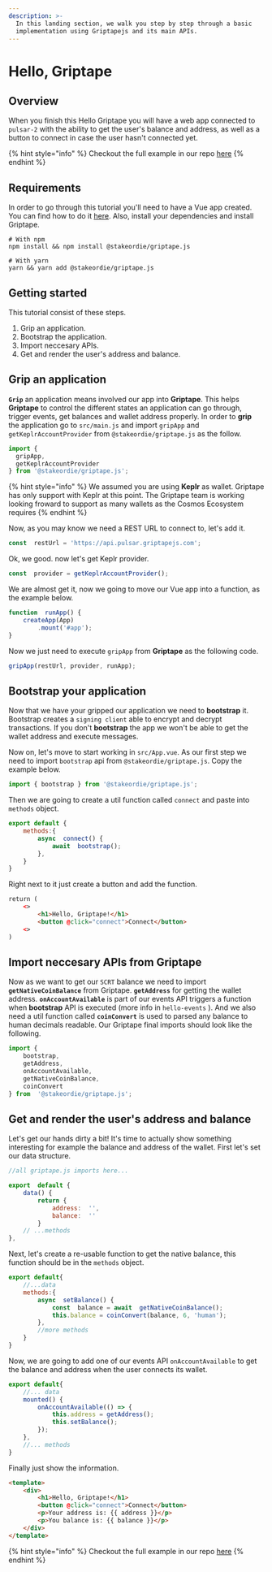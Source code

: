 ```yaml
---
description: >-
  In this landing section, we walk you step by step through a basic
  implementation using Griptapejs and its main APIs.
---
```


# Hello, Griptape

## Overview

When you finish this Hello Griptape you will have a web app connected to `pulsar-2` with the ability to get the user's balance and address, as well as a button to connect in case the user hasn't connected yet.

{% hint style="info" %}
Checkout the full example in our repo [here](https://github.com/stakeordie/griptape-tutorials/tree/main/vue/hello-griptape)
{% endhint %}

## Requirements

In order to go through this tutorial you'll need to have a Vue app created. You can find how to do it [here](https://cli.vuejs.org/guide/creating-a-project.html). Also, install your dependencies and install Griptape.

```shell
# With npm
npm install && npm install @stakeordie/griptape.js

# With yarn
yarn && yarn add @stakeordie/griptape.js
```

## Getting started

This tutorial consist of these steps.

1. Grip an application.
2. Bootstrap the application.
3. Import neccesary APIs.
4. Get and render the user's address and balance.

## Grip an application

**`Grip`** an application means involved our app into **Griptape**. This helps **Griptape** to control the different states an application can go through, trigger events, get balances and wallet address properly. In order to **grip** the application go to `src/main.js` and import `gripApp` and `getKeplrAccountProvider` from `@stakeordie/griptape.js` as the follow.

```javascript
import {
  gripApp,
  getKeplrAccountProvider
} from '@stakeordie/griptape.js';
```

{% hint style="info" %}
We assumed you are using **Keplr** as wallet. Griptape has only support with Keplr at this point. The Griptape team is working looking froward to support as many wallets as the Cosmos Ecosystem requires
{% endhint %}

Now, as you may know we need a REST URL to connect to, let's add it.

```javascript
const  restUrl = 'https://api.pulsar.griptapejs.com';
```

Ok, we good. now let's get Keplr provider.

```javascript
const  provider = getKeplrAccountProvider();
```

We are almost get it, now we going to move our Vue app into a function, as the example below.

```javascript
function  runApp() {
	createApp(App)
		.mount('#app');
}
```

Now we just need to execute `gripApp` from **Griptape** as the following code.

```javascript
gripApp(restUrl, provider, runApp);
```

## Bootstrap your application

Now that we have your gripped our application we need to **bootstrap** it. Bootstrap creates a `signing client` able to encrypt and decrypt transactions. If you don't **bootstrap** the app we won't be able to get the wallet address and execute messages.

Now on, let's move to start working in `src/App.vue`. As our first step we need to import `bootstrap` api from `@stakeordie/griptape.js`. Copy the example below.

```javascript
import { bootstrap } from '@stakeordie/griptape.js';
```

Then we are going to create a util function called `connect` and paste into `methods` object.

```javascript
export default {
	methods:{
		async  connect() {
			await  bootstrap();
		},
	}
}
```

Right next to it just create a button and add the function.

```html
return (
	<>
		<h1>Hello, Griptape!</h1>
		<button @click="connect">Connect</button>
	<>
)
```

## Import neccesary APIs from Griptape

Now as we want to get our `SCRT` balance we need to import **`getNativeCoinBalance`** from Griptape. **`getAddress`** for getting the wallet address. **`onAccountAvailable`** is part of our events API triggers a function when **bootstrap** API is executed (more info in `hello-events` ). And we also need a util function called **`coinConvert`** is used to parsed any balance to human decimals readable. Our Griptape final imports should look like the following.

```javascript
import {
	bootstrap,
	getAddress,
	onAccountAvailable,
	getNativeCoinBalance,
	coinConvert
} from  '@stakeordie/griptape.js';
```

## Get and render the user's address and balance

Let's get our hands dirty a bit! It's time to actually show something interesting for example the balance and address of the wallet. First let's set our data structure.

```javascript
//all griptape.js imports here...

export  default {
	data() {
		return {
			address:  '',
			balance:  ''
		}
	// ...methods
},
```

Next, let's create a re-usable function to get the native balance, this function should be in the `methods` object.

```javascript
export default{
	//...data
	methods:{
		async  setBalance() {
			const  balance = await  getNativeCoinBalance();
			this.balance = coinConvert(balance, 6, 'human');
		},
		//more methods
	}
}
```

Now, we are going to add one of our events API `onAccountAvailable` to get the balance and address when the user connects its wallet.

```javascript
export default{
	//... data
	mounted() {
		onAccountAvailable(() => {
			this.address = getAddress();
			this.setBalance();
		});
	},
	//... methods
}
```

Finally just show the information.

```html
<template>
	<div>
		<h1>Hello, Griptape!</h1>
		<button @click="connect">Connect</button>
		<p>Your address is: {{ address }}</p>
		<p>You balance is: {{ balance }}</p>
	</div>
</template>
```

{% hint style="info" %}
Checkout the full example in our repo [here](https://github.com/stakeordie/griptape-tutorials/tree/main/vue/hello-griptape)
{% endhint %}
